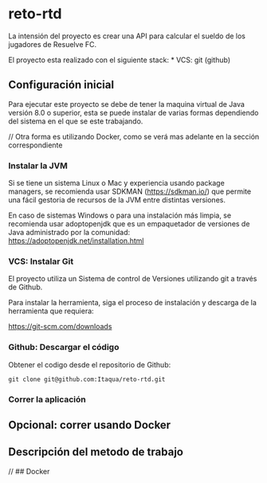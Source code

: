 # reto-rtd
La intensión del proyecto es crear una API para calcular el sueldo de los jugadores de Resuelve FC.

El proyecto esta realizado con el siguiente stack:
    * VCS: git (github)


## Configuración inicial
Para ejecutar este proyecto se debe de tener la maquina virtual de Java versión 8.0 o superior, esta se puede instalar de varias formas dependiendo del sistema en el que se este trabajando.

// Otra forma es utilizando Docker, como se verá mas adelante en la sección correspondiente

### Instalar la JVM
Si se tiene un sistema Linux o Mac y experiencia usando package managers, se recomienda usar SDKMAN (https://sdkman.io/) que permite una fácil gestoria de recursos de la JVM entre distintas versiones.

En caso de sistemas Windows o para una instalación más limpia, se recomienda usar adoptopenjdk que es un empaquetador de versiones de Java administrado por la comunidad:
https://adoptopenjdk.net/installation.html

### VCS: Instalar Git
El proyecto utiliza un Sistema de control de Versiones utilizando git a través de Github.

Para instalar la herramienta, siga el proceso de instalación y descarga de la herramienta que requiera:

https://git-scm.com/downloads
### Github: Descargar el código
Obtener el codigo desde el repositorio de Github:
```
git clone git@github.com:Itaqua/reto-rtd.git
``` 
### Correr la aplicación

## Opcional: correr usando Docker

## Descripción del metodo de trabajo

// ## Docker